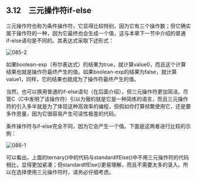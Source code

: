 ## 3.12　三元操作符if-else

三元操作符也称为条件操作符，它显得比较特别，因为它有三个操作数；但它确实属于操作符的一种，因为它最终也会生成一个值，这与本章下一节中介绍的普通if-else语句是不同的。其表达式采取下述形式：

![085-2](../Images/image02678.jpeg)

如果boolean-exp（布尔表达式）的结果为true，就计算value0，而且这个计算结果也就是操作符最终产生的值。如果boolean-exp的结果为false，就计算value1，同样，它的结果也就成为了操作符最终产生的值。

当然，也可以换用普通的if-else语句（在后面介绍），但三元操作符更加简洁。尽管C（C中发明了该操作符）引以为傲的就是它是一种简练的语言，而且三元操作符的引入多半就是为了体现这种高效率的编程，但假如你打算频繁使用它，还是要多作思量，因为它很容易产生可读性极差的代码。

条件操作符与if-else完全不同，因为它会产生一个值。下面是这两者进行比较的示例：

![086-1](../Images/image02679.jpeg)

可以看出，上面的ternary()中的代码与standardIfElse()中不用三元操作符的代码相比，显得更加紧凑；但standardIfElse()更易理解，而且不需要太多的录入。所以在选择使用三元操作符时，请务必仔细考虑。